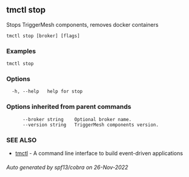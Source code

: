 ## tmctl stop

Stops TriggerMesh components, removes docker containers

```
tmctl stop [broker] [flags]
```

### Examples

```
tmctl stop
```

### Options

```
  -h, --help   help for stop
```

### Options inherited from parent commands

```
      --broker string    Optional broker name.
      --version string   TriggerMesh components version.
```

### SEE ALSO

* [tmctl](tmctl.md)	 - A command line interface to build event-driven applications

###### Auto generated by spf13/cobra on 26-Nov-2022
